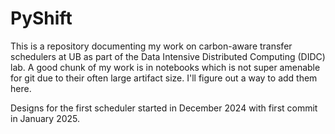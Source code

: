 # PyShift

This is a repository documenting my work on carbon-aware transfer schedulers at UB as part of the Data Intensive Distributed Computing (DIDC) lab. 
A good chunk of my work is in notebooks which is not super amenable for git due to their often large artifact size. I'll figure out a way to add them here.

Designs for the first scheduler started in December 2024 with first commit in January 2025.

